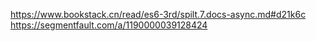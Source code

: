 https://www.bookstack.cn/read/es6-3rd/spilt.7.docs-async.md#d21k6c
https://segmentfault.com/a/1190000039128424
